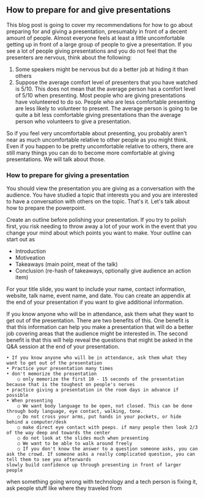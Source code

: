 ## How to prepare for and give presentations
This blog post is going to cover my recommendations for how to go about preparing for and giving a presentation, presumably in front of a decent amount of people. Almost everyone feels at least a little uncomfortable getting up in front of a large group of people to give a presentation. If you see a lot of people giving presentations and you do not feel that the presenters are nervous, think about the following:
1. Some speakers might be nervous but do a better job at hiding it than others  
1. Suppose the average comfort level of presenters that you have watched is 5/10. This does not mean that the average person has a comfort level of 5/10 when presenting. Most people who are giving presentations have volunteered to do so. People who are less comfortable presenting are less likely to volunteer to present. The average person is going to be quite a bit less comfortable giving presentations than the average person who volunteers to give a presentation.

So if you feel very uncomfortable about presenting, you probably aren't near as much uncomfortable relative to other people as you might think. Even if you happen to be pretty uncomfortable relative to others, there are still many things you can do to become more comfortable at giving presentations. We will talk about those.

### How to prepare for giving a presentation
You should view the presentation you are giving as a conversation with the audience. You have studied a topic that interests you and you are interested to have a conversation with others on the topic. That's it. Let's talk about how to prepare the powerpoint.

Create an outline before polishing your presentation. If you try to polish first, you risk needing to throw away a lot of your work in the event that you change your mind about which points you want to make. Your outline can start out as
* Introduction
* Motiveation
* Takeaways (main point, meat of the talk)
* Conclusion (re-hash of takeaways, optionally give audience an action item)  

For your title slide, you want to include your name, contact information, website, talk name, event name, and date. You can create an appendix at the end of your presentation if you want to give additional information.

If you know anyone who will be in attendance, ask them what they want to get out of the presentation. There are two benefits of this. One benefit is that this information can help you make a presentation that will do a better job covering areas that the audience might be interested in. The second benefit is that this will help reveal the questions that might be asked in the Q&A session at the end of your presentation. 

	• If you know anyone who will be in attendance, ask them what they want to get out of the presentation
	• Practice your presentation many times
	• don't memorize the presentation
		○ only memorize the first 10 - 15 seconds of the presentation because that is the toughest on people's nerves
	• practice giving a presentation in the room days in advance if possible
	• When presenting
		○ We want body language to be open, not closed. This can be done through body language, eye contact, walking, tone.
		○ Do not cross your arms, put hands in your pockets, or hide behind a computer/desk
		○ make direct eye contact with peeps. if many people then look 2/3 of the way deep and towards the center
		○ do not look at the slides much when presenting
		○ We want to be able to walk around freely
		○ If you don't know the answer to a question someone asks, you can ask the crowd. If someone asks a really complicated question, you can tell them to see you afterwards
	slowly build confidence up through presenting in front of larger people
when something going wrong with technology and a tech person is fixing it, ask people stuff like where they traveled from
